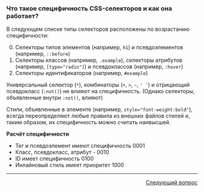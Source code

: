 ### Что такое специфичность CSS-селекторов и как она работает?

В следующем списке типы селекторов расположены по возрастанию специфичности:

0. Селекторы типов элементов (например, `h1`) и псевдоэлементов (например, `::before`)
1. Селекторы классов (например, `.example`), селекторы атрибутов (например, `[type="radio"]`) и псевдоклассов (например, `:hover`)
2. Селекторы идентификаторов (например, `#example`)

Универсальный селектор (`*`), комбинаторы (`+`, `>`, `~`, `' '`) и отрицающий псевдокласс (`:not()`) не влияют на специфичность. (Однако селекторы, объявленные внутри `:not()`, влияют)

Стили, объявленные в элементе (например, `style="font-weight:bold"`), всегда переопределяют любые правила из внешних файлов стилей и, таким образом, их специфичность можно считать наивысшей.

**Расчёт специфичности**

- Тег и псевдоэлемент имеют специфичность 0001
- Класс, псевдокласс, атрибут - 0010
- ID имеет специфичность 0100
- Инлайновый стиль имеет приоритет 1000

---

<div align="right">
<a href="2.md">Следующий вопрос</a>
</div>
